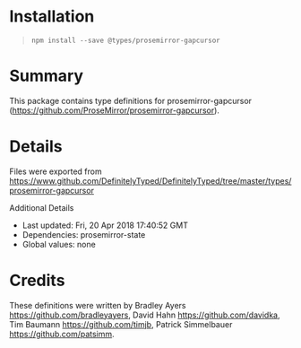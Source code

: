 # Installation
> `npm install --save @types/prosemirror-gapcursor`

# Summary
This package contains type definitions for prosemirror-gapcursor (https://github.com/ProseMirror/prosemirror-gapcursor).

# Details
Files were exported from https://www.github.com/DefinitelyTyped/DefinitelyTyped/tree/master/types/prosemirror-gapcursor

Additional Details
 * Last updated: Fri, 20 Apr 2018 17:40:52 GMT
 * Dependencies: prosemirror-state
 * Global values: none

# Credits
These definitions were written by Bradley Ayers <https://github.com/bradleyayers>, David Hahn <https://github.com/davidka>, Tim Baumann <https://github.com/timjb>, Patrick Simmelbauer <https://github.com/patsimm>.
